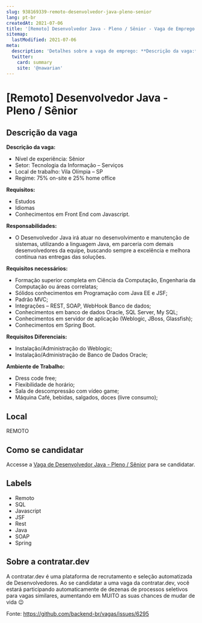 ```yaml
---
slug: 938169339-remoto-desenvolvedor-java-pleno-senior
lang: pt-br
createdAt: 2021-07-06
title: '[Remoto] Desenvolvedor Java - Pleno / Sênior - Vaga de Emprego'
sitemap:
  lastModified: 2021-07-06
meta:
  description: 'Detalhes sobre a vaga de emprego: **Descrição da vaga:** *  Nível de experiência: Sênior *  Setor: Tecnologia da Informação – Serviços *  Local de trabalho: Vila Olímpia – SP *  Regime: 75% on-site e 25% home office **Requisitos:** *  Estudos *  Idiomas *  Conhecimentos em Front End com Javascript.   **Responsabilidades:** *  O Desenvolvedor Java irá atuar no desenvolvimento e manutenção de sistemas, utilizando a linguagem Java, em parceria com demais desenvolvedores da equipe, buscando sempre a excelência e melhora contínua nas entregas das soluções.   **Requisitos necessários:** *  Formação superior completa em Ciência da Computação, Engenharia da Computação ou áreas correlatas; *  Sólidos conhecimentos em Programação com Java EE e JSF; *  Padrão MVC; *  Integrações – REST, SOAP, WebHook Banco de dados; *  Conhecimentos em banco de dados Oracle, SQL Server, My SQL; *  Conhecimentos em servidor de aplicação (Weblogic, JBoss, Glassfish); *  Conhecimentos em Spring Boot.   **Requisitos Diferenciais:** *  Instalação/Administração do Weblogic; *  Instalação/Administração de Banco de Dados Oracle;   **Ambiente de Trabalho:** *  Dress code free; *  Flexibilidade de horário; *  Sala de descompressão com vídeo game; *  Máquina Café, bebidas, salgados, doces (livre consumo);'
  twitter:
    card: summary
    site: '@nawarian'
---
```


# [Remoto] Desenvolvedor Java - Pleno / Sênior

## Descrição da vaga 
**Descrição da vaga:**

*   Nível de experiência: Sênior
*   Setor: Tecnologia da Informação – Serviços
*   Local de trabalho: Vila Olímpia – SP
*   Regime: 75% on-site e 25% home office

**Requisitos:**

*   Estudos
*   Idiomas
*   Conhecimentos em Front End com Javascript.  

**Responsabilidades:**

*   O Desenvolvedor Java irá atuar no desenvolvimento e manutenção de sistemas, utilizando a linguagem Java, em parceria com demais desenvolvedores da equipe, buscando sempre a excelência e melhora contínua nas entregas das soluções.

  

**Requisitos necessários:**

*   Formação superior completa em Ciência da Computação, Engenharia da Computação ou áreas correlatas;
*   Sólidos conhecimentos em Programação com Java EE e JSF;
*   Padrão MVC;
*   Integrações – REST, SOAP, WebHook Banco de dados;
*   Conhecimentos em banco de dados Oracle, SQL Server, My SQL;
*   Conhecimentos em servidor de aplicação (Weblogic, JBoss, Glassfish);
*   Conhecimentos em Spring Boot.

  

**Requisitos Diferenciais:**

*   Instalação/Administração do Weblogic;
*   Instalação/Administração de Banco de Dados Oracle;

  

**Ambiente de Trabalho:**

*   Dress code free;
*   Flexibilidade de horário;
*   Sala de descompressão com vídeo game;
*   Máquina Café, bebidas, salgados, doces (livre consumo);
## Local 
REMOTO 
## Como se candidatar 
Accesse a [Vaga de Desenvolvedor Java - Pleno / Sênior](https://vaga.contratar.dev/apply/full/fcf20e49-ad28-4d25-ab2c-e59934d7e511) para se candidatar. 
## Labels 
* Remoto 
* SQL 
* Javascript 
* JSF 
* Rest 
* Java 
* SOAP 
* Spring 
## Sobre a contratar.dev 
A contratar.dev é uma plataforma de recrutamento e seleção automatizada de Desenvolvedores. Ao se candidatar a uma vaga da contratar.dev, você estará participando automaticamente de dezenas de processos seletivos para vagas similares, aumentando em MUITO as suas chances de mudar de vida 😉 


Fonte: https://github.com/backend-br/vagas/issues/6295